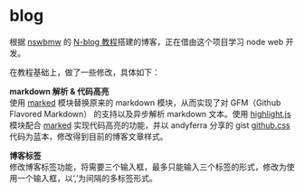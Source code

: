 blog
====

根据 [nswbmw](https://github.com/nswbmw) 的 [N-blog 教程](https://github.com/nswbmw/N-blog/wiki/_pages)搭建的博客，正在借由这个项目学习 node web 开发。

在教程基础上，做了一些修改，具体如下：

**markdown 解析 & 代码高亮**  
使用 [marked][1] 模块替换原来的 markdown 模块，从而实现了对 GFM（Github Flavored Markdown） 的支持以及异步解析 markdown 文本。使用 [highlight.js][2] 模块配合 [marked][1] 实现代码高亮的功能，并以 andyferra 分享的 gist [github.css][3] 代码为蓝本，修改得到目前的博客文章样式。

**博客标签**  
修改博客标签功能，将需要三个输入框，最多只能输入三个标签的形式，修改为使用一个输入框，以‘,’为间隔的多标签形式。

[1]: https://github.com/chjj/marked 'marked'
[2]: https://github.com/isagalaev/highlight.js 'highlight.js'
[3]: https://gist.github.com/andyferra/2554919 'andyferra / github.css'